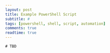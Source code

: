 ```yaml
---
layout: post
title: Example PowerShell Script
subtitle: #
tags: [powershell, shell, script, automation]
comments: true
readtime: true
---
```

```
# TBD
```
